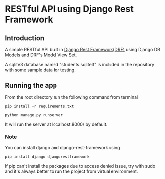 # RESTful API using Django Rest Framework

## Introduction
A simple RESTful API built in [Django Rest Framework(DRF)](http://www.django-rest-framework.org/) using Django DB Models and DRF's Model View Set.

A sqlite3 database named "students.sqlite3" is included in the repository with some sample data for testing.

## Running the app
From the root directory run the following command from terminal

```
pip install -r requirements.txt

python manage.py runserver
```
It will run the server at localhost:8000/ by default.



### Note
You can install django and django-rest-framework using 

```
pip install django djangorestframework
```

If pip can't install the packages due to access denied issue, try with sudo and it's always better to run the project from virtual environment.
